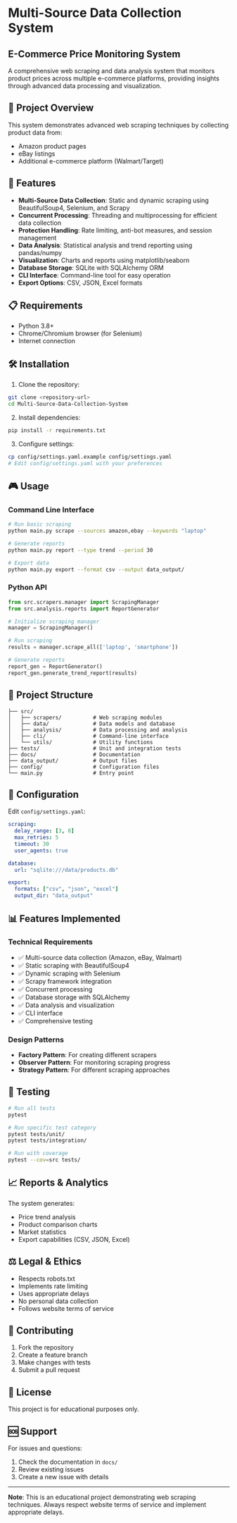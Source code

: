 # Multi-Source Data Collection System

## E-Commerce Price Monitoring System

A comprehensive web scraping and data analysis system that monitors product prices across multiple e-commerce platforms, providing insights through advanced data processing and visualization.

## 🎯 Project Overview

This system demonstrates advanced web scraping techniques by collecting product data from:
- Amazon product pages
- eBay listings
- Additional e-commerce platform (Walmart/Target)

## 🚀 Features

- **Multi-Source Data Collection**: Static and dynamic scraping using BeautifulSoup4, Selenium, and Scrapy
- **Concurrent Processing**: Threading and multiprocessing for efficient data collection
- **Protection Handling**: Rate limiting, anti-bot measures, and session management
- **Data Analysis**: Statistical analysis and trend reporting using pandas/numpy
- **Visualization**: Charts and reports using matplotlib/seaborn
- **Database Storage**: SQLite with SQLAlchemy ORM
- **CLI Interface**: Command-line tool for easy operation
- **Export Options**: CSV, JSON, Excel formats

## 📋 Requirements

- Python 3.8+
- Chrome/Chromium browser (for Selenium)
- Internet connection

## 🛠️ Installation

1. Clone the repository:
```bash
git clone <repository-url>
cd Multi-Source-Data-Collection-System
```

2. Install dependencies:
```bash
pip install -r requirements.txt
```

3. Configure settings:
```bash
cp config/settings.yaml.example config/settings.yaml
# Edit config/settings.yaml with your preferences
```

## 🎮 Usage

### Command Line Interface

```bash
# Run basic scraping
python main.py scrape --sources amazon,ebay --keywords "laptop"

# Generate reports
python main.py report --type trend --period 30

# Export data
python main.py export --format csv --output data_output/
```

### Python API

```python
from src.scrapers.manager import ScrapingManager
from src.analysis.reports import ReportGenerator

# Initialize scraping manager
manager = ScrapingManager()

# Run scraping
results = manager.scrape_all(['laptop', 'smartphone'])

# Generate reports
report_gen = ReportGenerator()
report_gen.generate_trend_report(results)
```

## 📁 Project Structure

```
├── src/
│   ├── scrapers/          # Web scraping modules
│   ├── data/              # Data models and database
│   ├── analysis/          # Data processing and analysis
│   ├── cli/               # Command-line interface
│   └── utils/             # Utility functions
├── tests/                 # Unit and integration tests
├── docs/                  # Documentation
├── data_output/           # Output files
├── config/                # Configuration files
└── main.py                # Entry point
```

## 🔧 Configuration

Edit `config/settings.yaml`:

```yaml
scraping:
  delay_range: [3, 8]
  max_retries: 5
  timeout: 30
  user_agents: true

database:
  url: "sqlite:///data/products.db"

export:
  formats: ["csv", "json", "excel"]
  output_dir: "data_output"
```

## 📊 Features Implemented

### Technical Requirements

- ✅ Multi-source data collection (Amazon, eBay, Walmart)
- ✅ Static scraping with BeautifulSoup4
- ✅ Dynamic scraping with Selenium
- ✅ Scrapy framework integration
- ✅ Concurrent processing
- ✅ Database storage with SQLAlchemy
- ✅ Data analysis and visualization
- ✅ CLI interface
- ✅ Comprehensive testing

### Design Patterns

- **Factory Pattern**: For creating different scrapers
- **Observer Pattern**: For monitoring scraping progress
- **Strategy Pattern**: For different scraping approaches

## 🧪 Testing

```bash
# Run all tests
pytest

# Run specific test category
pytest tests/unit/
pytest tests/integration/

# Run with coverage
pytest --cov=src tests/
```

## 📈 Reports & Analytics

The system generates:
- Price trend analysis
- Product comparison charts
- Market statistics
- Export capabilities (CSV, JSON, Excel)

## ⚖️ Legal & Ethics

- Respects robots.txt
- Implements rate limiting
- Uses appropriate delays
- No personal data collection
- Follows website terms of service

## 🤝 Contributing

1. Fork the repository
2. Create a feature branch
3. Make changes with tests
4. Submit a pull request

## 📝 License

This project is for educational purposes only.

## 🆘 Support

For issues and questions:
1. Check the documentation in `docs/`
2. Review existing issues
3. Create a new issue with details

---

**Note**: This is an educational project demonstrating web scraping techniques. Always respect website terms of service and implement appropriate delays. 